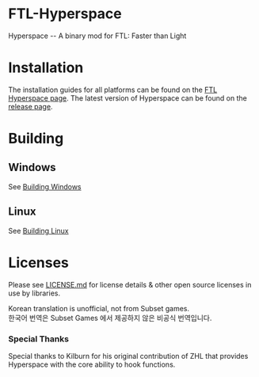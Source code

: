 # FTL-Hyperspace
Hyperspace -- A binary mod for FTL: Faster than Light

# Installation
The installation guides for all platforms can be found on the [FTL Hyperspace page](https://ftl-hyperspace.github.io/FTL-Hyperspace/). The latest version of Hyperspace can be found on the [release page](https://github.com/FTL-Hyperspace/FTL-Hyperspace/releases/latest).

# Building
## Windows
See [Building Windows](../../wiki/Building-on-Windows)
## Linux
See [Building Linux](BUILDING.LINUX.md)

# Licenses
Please see [LICENSE.md](LICENSE.md) for license details & other open source licenses in use by libraries.

Korean translation is unofficial, not from Subset games.<br>
한국어 번역은 Subset Games 에서 제공하지 않은 비공식 번역입니다.

### Special Thanks
Special thanks to Kilburn for his original contribution of ZHL that provides Hyperspace with the core ability to hook functions.
